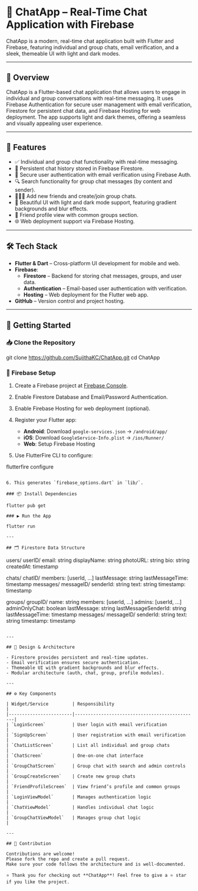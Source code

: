 # 💬 ChatApp – Real-Time Chat Application with Firebase

ChatApp is a modern, real-time chat application built with Flutter and Firebase, featuring individual and group chats, email verification, and a sleek, themeable UI with light and dark modes.

---

## 🌟 Overview

ChatApp is a Flutter-based chat application that allows users to engage in individual and group conversations with real-time messaging. It uses Firebase Authentication for secure user management with email verification, Firestore for persistent chat data, and Firebase Hosting for web deployment. The app supports light and dark themes, offering a seamless and visually appealing user experience.

---

## 🚀 Features

- ✅ Individual and group chat functionality with real-time messaging.
- 💾 Persistent chat history stored in Firebase Firestore.
- 🔐 Secure user authentication with email verification using Firebase Auth.
- 🔍 Search functionality for group chat messages (by content and sender).
- 🧑‍🤝‍🧑 Add new friends and create/join group chats.
- 🎨 Beautiful UI with light and dark mode support, featuring gradient backgrounds and blur effects.
- 👤 Friend profile view with common groups section.
- 🌐 Web deployment support via Firebase Hosting.

---

## 🛠️ Tech Stack

- **Flutter & Dart** – Cross-platform UI development for mobile and web.
- **Firebase**:
  - **Firestore** – Backend for storing chat messages, groups, and user data.
  - **Authentication** – Email-based user authentication with verification.
  - **Hosting** – Web deployment for the Flutter web app.
- **GitHub** – Version control and project hosting.

---


## 🏁 Getting Started

### 📥 Clone the Repository


git clone https://github.com/SujithaKC/ChatApp.git
cd ChatApp

### 🔧 Firebase Setup

1. Create a Firebase project at [Firebase Console](https://console.firebase.google.com).
2. Enable Firestore Database and Email/Password Authentication.
3. Enable Firebase Hosting for web deployment (optional).
4. Register your Flutter app:
   - **Android**: Download `google-services.json` → `/android/app/`
   - **iOS**: Download `GoogleService-Info.plist` → `/ios/Runner/`
   - **Web**: Setup Firebase Hosting

5. Use FlutterFire CLI to configure:

flutterfire configure

```

6. This generates `firebase_options.dart` in `lib/`.

### 📦 Install Dependencies

flutter pub get

### ▶️ Run the App

flutter run

---

## 🗂️ Firestore Data Structure

```
users/
  userID/
    email: string
    displayName: string
    photoURL: string
    bio: string
    createdAt: timestamp

chats/
  chatID/
    members: [userId, ...]
    lastMessage: string
    lastMessageTime: timestamp
    messages/
      messageID/
        senderId: string
        text: string
        timestamp: timestamp

groups/
  groupID/
    name: string
    members: [userId, ...]
    admins: [userId, ...]
    adminOnlyChat: boolean
    lastMessage: string
    lastMessageSenderId: string
    lastMessageTime: timestamp
    messages/
      messageID/
        senderId: string
        text: string
        timestamp: timestamp
```

---

## 🎨 Design & Architecture

- Firestore provides persistent and real-time updates.
- Email verification ensures secure authentication.
- Themeable UI with gradient backgrounds and blur effects.
- Modular architecture (auth, chat, group, profile modules).

---

## ⚙️ Key Components

| Widget/Service         | Responsibility                                 |
|------------------------|-----------------------------------------------|
| `LoginScreen`          | User login with email verification            |
| `SignUpScreen`         | User registration with email verification     |
| `ChatListScreen`       | List all individual and group chats           |
| `ChatScreen`           | One-on-one chat interface                     |
| `GroupChatScreen`      | Group chat with search and admin controls     |
| `GroupCreateScreen`    | Create new group chats                        |
| `FriendProfileScreen`  | View friend’s profile and common groups       |
| `LoginViewModel`       | Manages authentication logic                  |
| `ChatViewModel`        | Handles individual chat logic                 |
| `GroupChatViewModel`   | Manages group chat logic                      |

---

## 🤝 Contribution

Contributions are welcome!  
Please fork the repo and create a pull request.  
Make sure your code follows the architecture and is well-documented.

⭐ Thank you for checking out **ChatApp**! Feel free to give a ⭐ star if you like the project.
